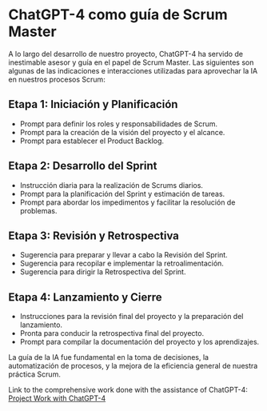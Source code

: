 
# ChatGPT-4 como guía de Scrum Master

A lo largo del desarrollo de nuestro proyecto, ChatGPT-4 ha servido de inestimable asesor y guía en el papel de Scrum Master. Las siguientes son algunas de las indicaciones e interacciones utilizadas para aprovechar la IA en nuestros procesos Scrum:

## Etapa 1: Iniciación y Planificación
- Prompt para definir los roles y responsabilidades de Scrum.
- Prompt para la creación de la visión del proyecto y el alcance.
- Prompt para establecer el Product Backlog.

## Etapa 2: Desarrollo del Sprint
- Instrucción diaria para la realización de Scrums diarios.
- Prompt para la planificación del Sprint y estimación de tareas.
- Prompt para abordar los impedimentos y facilitar la resolución de problemas.

## Etapa 3: Revisión y Retrospectiva
- Sugerencia para preparar y llevar a cabo la Revisión del Sprint.
- Sugerencia para recopilar e implementar la retroalimentación.
- Sugerencia para dirigir la Retrospectiva del Sprint.

## Etapa 4: Lanzamiento y Cierre
- Instrucciones para la revisión final del proyecto y la preparación del lanzamiento.
- Pronta para conducir la retrospectiva final del proyecto.
- Prompt para compilar la documentación del proyecto y los aprendizajes.

La guía de la IA fue fundamental en la toma de decisiones, la automatización de procesos, y la mejora de la eficiencia general de nuestra práctica Scrum.


Link to the comprehensive work done with the assistance of ChatGPT-4: [Project Work with ChatGPT-4](https://chat.openai.com/share/d2a84751-fd8e-4245-8423-0998cb7ac955)


